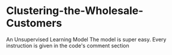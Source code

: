 # Clustering-the-Wholesale-Customers
An Unsupervised Learning Model
The model is super easy. Every instruction is given in the code's comment section
